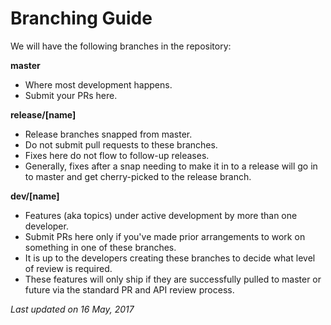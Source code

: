 Branching Guide
===============
We will have the following branches in the repository:

**master**
* Where most development happens.
* Submit your PRs here.

**release/[name]**
* Release branches snapped from master.
* Do not submit pull requests to these branches.
* Fixes here do not flow to follow-up releases.
* Generally, fixes after a snap needing to make it in to a release will go in to master and get cherry-picked to the release branch.

**dev/[name]**
* Features (aka topics) under active development by more than one developer.
* Submit PRs here only if you've made prior arrangements to work on something in one of these branches.
* It is up to the developers creating these branches to decide what level of review is required.
* These features will only ship if they are successfully pulled to master or future via the standard PR and API review process.


*Last updated on 16 May, 2017*
